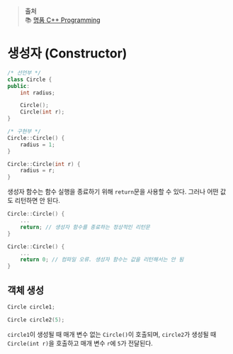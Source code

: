 > **출처** <br>
> 📚 [명품 C++ Programming](https://product.kyobobook.co.kr/detail/S000001076322)

# 생성자 (Constructor)

```c++
/* 선언부 */
class Circle {
public:
    int radius;

    Circle();
    Circle(int r);
}

/* 구현부 */
Circle::Circle() {
    radius = 1;
}

Circle::Circle(int r) {
    radius = r;
}
```

생성자 함수는 함수 실행을 종료하기 위해 `return`문을 사용할 수 있다. 그러나 어떤 값도 리턴하면 안 된다.

```c++
Circle::Circle() {
    ...
    return; // 생성자 함수를 종료하는 정상적인 리턴문
}

Circle::Circle() {
    ...
    return 0; // 컴파일 오류. 생성자 함수는 값을 리턴해서는 안 됨
}
```

## 객체 생성

```c++
Circle circle1;

Circle circle2(5);
```

`circle1`이 생성될 때 매개 변수 없는 `Circle()`이 호출되며, `circle2`가 생성될 때 `Circle(int r)`을 호출하고 매개 변수 `r`에 `5`가 전달된다.
